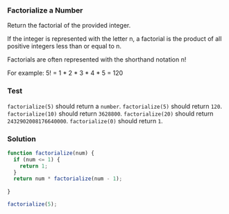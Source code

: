 ### Factorialize a Number 
Return the factorial of the provided integer.

If the integer is represented with the letter n, a factorial is the product of all positive integers less than or equal to n.

Factorials are often represented with the shorthand notation n!

For example: 5! = 1 * 2 * 3 * 4 * 5 = 120

### Test 
`factorialize(5)` should return a `number`.
`factorialize(5)` should return `120`.
`factorialize(10)` should return `3628800`.
`factorialize(20)` should return `2432902008176640000`.
`factorialize(0)` should return `1`.

### Solution
```js
function factorialize(num) {
  if (num <= 1) {
    return 1;
  }
  return num * factorialize(num - 1);
  
}

factorialize(5);
```